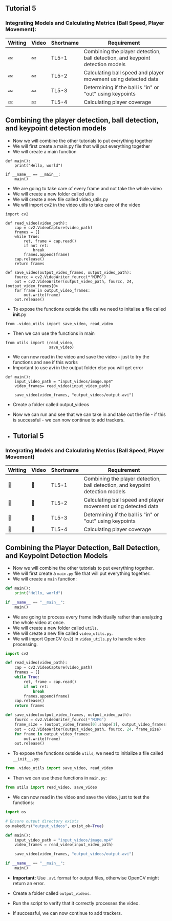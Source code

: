 ## Tutorial 5
### Integrating Models and Calculating Metrics (Ball Speed, Player Movement):
| Writing | Video | Shortname | Requirement |
|---|---|---|---|
| 💤 | 💤 | TL5-1 | Combining the player detection, ball detection, and keypoint detection models |
| 💤 | 💤 | TL5-2 | Calculating ball speed and player movement using detected data |
| 💤 | 💤 | TL5-3 | Determining if the ball is "in" or "out" using keypoints |
| 💤 | 💤 | TL5-4 | Calculating player coverage  |

## Combining the player detection, ball detection, and keypoint detection models 
- Now we will combine the other tutorials to put everything together
- We will first create a main.py file that will put everything together
- We will create a main function
```
def main():
    print("Hello, world")

if __name__ == __main__:
    main()
```
- We are going to take care of every frame and not take the whole video
- We will create a new folder called utils
- We will create a new file called video_utils.py
- We will import cv2 in the video utils to take care of the video
```
import cv2

def read_video(video_path):
    cap = cv2.VideoCapture(video_path)
    frames = []
    while True:
        ret, frame = cap.read()
        if not ret:
            break
        frames.append(frame)
    cap.release()
    return frames

def save_video(output_video_frames, output_video_path):
    fourcc = cv2.VideoWriter_fourcc(*'MJPG')
    out = cv2.VideoWriter(output_video_path, fourcc, 24, (output_video_frames[0>
    for frame in output_video_frames:
        out.write(frame)
    out.release()
```
- To expose the functions outside the utils we need to initalise a file called __init__.py
```
from .video_utils import save_video, read_video
```
- Then we can use the functions in main
```
from utils import (read_video,
                   save_video)
``` 
- We can now read in the video and save the video - just to try the functions and see if this works
- Important to use avi in the output folder else you will get error
```
def main():
    input_video_path = "input_videos/image.mp4"
    video_frames= read_video(input_video_path)

    save_video(video_frames, "output_videos/output.avi")
```
- Create a folder called output_videos
- Now we can run and see that we can take in and take out the file - if this is successful - we can now continue to add trackers.

- ## Tutorial 5
### Integrating Models and Calculating Metrics (Ball Speed, Player Movement)

| Writing | Video | Shortname | Requirement |
|---|---|---|---|
| 🍊 | 🍊 | TL5-1 | Combining the player detection, ball detection, and keypoint detection models |
| 🍊 | 🍊 | TL5-2 | Calculating ball speed and player movement using detected data |
| 🍊 | 🍊 | TL5-3 | Determining if the ball is "in" or "out" using keypoints |
| 🍊 | 🍊 | TL5-4 | Calculating player coverage  |

## Combining the Player Detection, Ball Detection, and Keypoint Detection Models

- Now we will combine the other tutorials to put everything together.
- We will first create a `main.py` file that will put everything together.
- We will create a `main` function:

```python
def main():
    print("Hello, world")

if __name__ == "__main__":
    main()
```

- We are going to process every frame individually rather than analyzing the whole video at once.
- We will create a new folder called `utils`.
- We will create a new file called `video_utils.py`.
- We will import OpenCV (`cv2`) in `video_utils.py` to handle video processing.

```python
import cv2

def read_video(video_path):
    cap = cv2.VideoCapture(video_path)
    frames = []
    while True:
        ret, frame = cap.read()
        if not ret:
            break
        frames.append(frame)
    cap.release()
    return frames

def save_video(output_video_frames, output_video_path):
    fourcc = cv2.VideoWriter_fourcc(*'MJPG')
    frame_size = (output_video_frames[0].shape[1], output_video_frames[0].shape[0])
    out = cv2.VideoWriter(output_video_path, fourcc, 24, frame_size)
    for frame in output_video_frames:
        out.write(frame)
    out.release()
```

- To expose the functions outside `utils`, we need to initialize a file called `__init__.py`:

```python
from .video_utils import save_video, read_video
```

- Then we can use these functions in `main.py`:

```python
from utils import read_video, save_video
```

- We can now read in the video and save the video, just to test the functions:

```python
import os

# Ensure output directory exists
os.makedirs("output_videos", exist_ok=True)

def main():
    input_video_path = "input_videos/image.mp4"
    video_frames = read_video(input_video_path)

    save_video(video_frames, "output_videos/output.avi")

if __name__ == "__main__":
    main()
```

- **Important:** Use `.avi` format for output files, otherwise OpenCV might return an error.

- Create a folder called `output_videos`.
- Run the script to verify that it correctly processes the video.
- If successful, we can now continue to add trackers.


